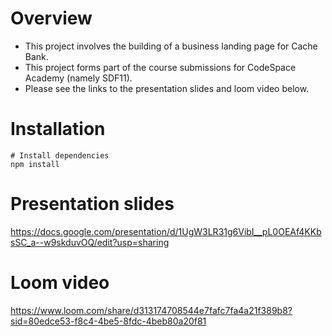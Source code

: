 # Overview

- This project involves the building of a business landing page for Cache Bank.
- This project forms part of the course submissions for CodeSpace Academy (namely SDF11).
- Please see the links to the presentation slides and loom video below.

# Installation

```
# Install dependencies
npm install

```

# Presentation slides

https://docs.google.com/presentation/d/1UgW3LR31g6VibI__pL0OEAf4KKbsSC_a--w9skduvOQ/edit?usp=sharing

# Loom video

https://www.loom.com/share/d313174708544e7fafc7fa4a21f389b8?sid=80edce53-f8c4-4be5-8fdc-4beb80a20f81
